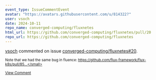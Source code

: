 ```yaml
---
event_type: IssueCommentEvent
avatar: "https://avatars.githubusercontent.com/u/814322?"
user: vsoch
date: 2024-10-11
repo_name: converged-computing/fluxnetes
html_url: https://github.com/converged-computing/fluxnetes/pull/20
repo_url: https://github.com/converged-computing/fluxnetes
---
```


<a href='https://github.com/vsoch' target='_blank'>vsoch</a> commented on issue <a href='https://github.com/converged-computing/fluxnetes/pull/20' target='_blank'>converged-computing/fluxnetes#20</a>.

<small>Note that we had the same bug in fluence: https://github.com/flux-framework/flux-k8s/pull/85...</small>

<a href='https://github.com/converged-computing/fluxnetes/pull/20' target='_blank'>View Comment</a>